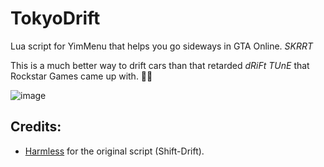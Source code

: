 # TokyoDrift

Lua script for YimMenu that helps you go sideways in GTA Online. _SKRRT_

This is a much better way to drift cars than that retarded _dRiFt TUnE_ that Rockstar Games came up with. 🤦‍♂️

![image](https://github.com/xesdoog/TokyoDrift/assets/66764345/9c1f9d05-958d-4a36-a32d-6434b8612abb)

## Credits:

- [Harmless](https://github.com/harmless05) for the original script (Shift-Drift).
